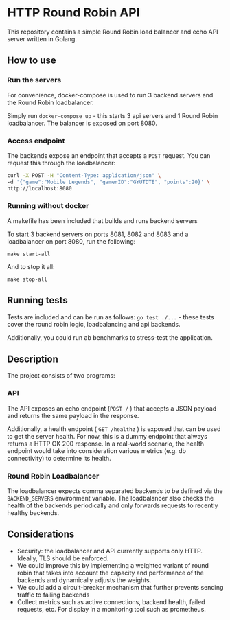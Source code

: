 # HTTP Round Robin API
This repository contains a simple Round Robin load balancer and echo API server written in Golang.

## How to use

### Run the servers
For convenience, docker-compose is used to run 3 backend servers and the Round Robin loadbalancer.

Simply run `docker-compose up` - this starts 3 api servers and 1 Round Robin loadbalancer. 
The balancer is exposed on port 8080.

### Access endpoint
The backends expose an endpoint that accepts a `POST` request. You can request this through the loadbalancer:

```bash
curl -X POST -H "Content-Type: application/json" \
-d '{"game":"Mobile Legends", "gamerID":"GYUTDTE", "points":20}' \
http://localhost:8080
```

### Running without docker
A makefile has been included that builds and runs backend servers

To start 3 backend servers on ports 8081, 8082 and 8083 and a loadbalancer on port 8080, run the following:

`make start-all`

And to stop it all:

`make stop-all`

## Running tests
Tests are included and can be run as follows: `go test ./...` - these tests cover the round robin logic, loadbalancing and api backends.

Additionally, you could run ab benchmarks to stress-test the application.

## Description

The project consists of two programs: 

### API
The API exposes an echo endpoint (`POST /` ) that accepts a JSON payload and returns 
the same payload in the response. 

Additionally, a health endpoint ( `GET /healthz` ) is exposed that can
be used to get the server health. For now, this is a dummy endpoint that always returns a HTTP OK 200 response.
In a real-world scenario, the health endpoint would take into consideration various metrics (e.g. db connectivity) to determine its health.

### Round Robin Loadbalancer
The loadbalancer expects comma separated backends to be defined via the `BACKEND_SERVERS` environment variable.
The loadbalancer also checks the health of the backends periodically and only forwards requests to recently healthy backends.

## Considerations

- Security: the loadbalancer and API currently supports only HTTP. Ideally, TLS should be enforced.
- We could improve this by implementing a weighted variant of round robin that takes into account the capacity and performance of the backends and dynamically adjusts the weights.
- We could add a circuit-breaker mechanism that further prevents sending traffic to failing backends
- Collect metrics such as active connections, backend health, failed requests, etc. For display in a monitoring tool such as prometheus.